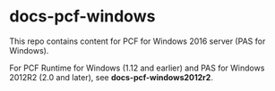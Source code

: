 # docs-pcf-windows

This repo contains content for PCF for Windows 2016 server (PAS for Windows).

For PCF Runtime for Windows (1.12 and earlier) and PAS for Windows 2012R2 (2.0 and later), see **docs-pcf-windows2012r2**.
